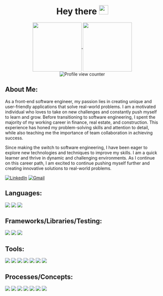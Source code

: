 <!-- ### Hi there 👋 -->
<div align=center>
<!--    <img height="250em" alt="Joe Rupp Design logo" src="https://user-images.githubusercontent.com/96392562/167263408-cb18367b-fef5-463d-8439-f79219a7af20.png"> -->
<!--   <img alt="Joe Rupp Design logo over black topo map pattern" src="https://user-images.githubusercontent.com/96392562/165578421-5886ccef-806d-4448-a25d-b30a56cb9d72.png"> -->
</div>

<h1 align='center'>Hey there <img width="30em" height="30em" src="https://media.giphy.com/media/hvRJCLFzcasrR4ia7z/giphy.gif"/>
</h1>
 

<div align="center">
  <a href="https://github.com/dustingouner/github-readme-stats">
    <img align="center" height="160em" src="https://github-readme-stats.vercel.app/api?username=dustingouner&show_icons=true&theme=dark&hide_border=true"/>
  </a>
  <a href="https://github.com/anuraghazra/github-readme-stats">
    <img align="center" height="160em" src="https://github-readme-stats.vercel.app/api/top-langs/?username=dustingouner&layout=compact&theme=dark&hide_border=true"/>
  </a>
</div>

<div align="center">
  <img src="https://komarev.com/ghpvc/?username=dustingouner&style=flat-square&color=3CD218" alt="Profile view counter"/>
</div>

## About Me:

As a front-end software engineer, my passion lies in creating unique and user-friendly applications that solve real-world problems. I am a motivated individual who loves to take on new challenges and constantly push myself to learn and grow. Before transitioning to software engineering, I spent the majority of my working career in finance, real estate, and construction. This experience has honed my problem-solving skills and attention to detail, while also teaching me the importance of team collaboration in achieving success.

Since making the switch to software engineering, I have been eager to explore new technologies and techniques to improve my skills. I am a quick learner and thrive in dynamic and challenging environments. As I continue on this career path, I am excited to continue pushing myself further and creating innovative solutions to real-world problems.

<p>
   <a href="https://www.linkedin.com/in/dustin-gouner/"><img src="https://img.shields.io/badge/LinkedIn-0A66C2?style=for-the-badge&logo=linkedin&logoColor=white" alt="LinkedIn"></a>
<!--    <a href="https://jruppdesign.com/"><img src="https://img.shields.io/badge/Website-343434?style=for-the-badge&logoColor=white" alt="Website"></a> -->
   <a href="mailto:dustingouner@gmail.com"><img src="https://img.shields.io/badge/Gmail-EA4335?style=for-the-badge&logo=gmail&logoColor=white" alt="Gmail"></a> 
</p>

## Languages:
<p>
  <img src="https://img.shields.io/badge/JavaScript-F7DF1E?style=for-the-badge&logo=javascript&logoColor=black"/>
<!--   <img src="https://img.shields.io/badge/TypeScript-3178C6?style=for-the-badge&logo=typescript&logoColor=white" /> -->
  <img src="https://img.shields.io/badge/HTML5-E34F26?style=for-the-badge&logo=html5&logoColor=white" />
  <img src="https://img.shields.io/badge/CSS3-1572B6?style=for-the-badge&logo=css3&logoColor=white" />
</p>

## Frameworks/Libraries/Testing:
<p>
<!--   <img src="https://img.shields.io/badge/Angular-DD0031?style=for-the-badge&logo=angular&logoColor=white"/> -->
  <img src="https://img.shields.io/badge/React-20232A?style=for-the-badge&logo=react&logoColor=61DAFB"/>
<!--   <img src="https://img.shields.io/badge/React Native-20232A?style=for-the-badge&logo=react&logoColor=61DAFB"/>
  <img src="https://img.shields.io/badge/React Router-CA4245?style=for-the-badge&logo=reactrouter&logoColor=white"/>
  <img src="https://img.shields.io/badge/Express-FFFFFF?style=for-the-badge&logo=express&logoColor=000000"/>
  <img src="https://img.shields.io/badge/GraphQL-E10098?style=for-the-badge&logo=graphql&logoColor=white"/>
  <img src="https://img.shields.io/badge/Node.js-339933?style=for-the-badge&logo=nodedotjs&logoColor=white"/>
  <img src="https://img.shields.io/badge/Cypress-17202C?style=for-the-badge&logo=cypress&logoColor=white"/> -->
  <img src="https://img.shields.io/badge/Mocha-8D6748?style=for-the-badge&logo=Mocha&logoColor=white"/>
  <img src="https://img.shields.io/badge/Chai-A30701?style=for-the-badge&logo=chai&logoColor=white"/>
<!--   <img src="https://img.shields.io/badge/CircleCI-343434?style=for-the-badge&logo=circleci&logoColor=white"/>
  <img src="https://img.shields.io/badge/Styled Components-DB7093?style=for-the-badge&logo=styledcomponents&logoColor=white"/>
  <img src="https://img.shields.io/badge/Chakra UI-319795?style=for-the-badge&logo=chakraui&logoColor=white"/> -->
</p>

## Tools:
<p>
  <img src="https://img.shields.io/badge/github-181717.svg?style=for-the-badge&logo=github&logoColor=white" />
  <img src="https://img.shields.io/badge/git-F05032.svg?style=for-the-badge&logo=git&logoColor=white"/>
  <img src="https://img.shields.io/badge/npm-CB3837?style=for-the-badge&logo=npm&logoColor=white"/>
<!--   <img src="https://img.shields.io/badge/Bash-222222.svg?&style=for-the-badge&logo=gnubash&logoColor=43CF0B"/> -->
  <img src="https://img.shields.io/badge/VS_Code-007ACC?style=for-the-badge&logo=visual%20studio%20code&logoColor=white"/>
<!--   <img src="https://img.shields.io/badge/Vercel-000000.svg?style=for-the-badge&logo=vercel&logoColor=white"/>
  <img src="https://img.shields.io/badge/Netlify-00C7B7.svg?style=for-the-badge&logo=netlify&logoColor=white"/> -->
  <img src="https://img.shields.io/badge/Heroku-430098.svg?style=for-the-badge&logo=heroku&logoColor=white"/>
<!--   <img src="https://img.shields.io/badge/Xcode-147EFB?style=for-the-badge&logo=xcode&logoColor=white"/>
  <img src="https://img.shields.io/badge/iOS-ECECEC?style=for-the-badge&logo=apple&logoColor=black"/> -->
  <img src="https://img.shields.io/badge/Postman-FF6C37?style=for-the-badge&logo=postman&logoColor=white"/>
<!--   <img src="https://img.shields.io/badge/Jira-0052CC.svg?&style=for-the-badge&logo=jira&logoColor=white"/> -->
  <img src="https://img.shields.io/badge/Slack-4A154B.svg?&style=for-the-badge&logo=slack&logoColor=white"/>
</p>
<p>
<!--   <img src="https://img.shields.io/badge/Illustrator-262626?style=for-the-badge&logo=adobeillustrator&logoColor=FF9A00"/>
  <img src="https://img.shields.io/badge/Photoshop-262626?style=for-the-badge&logo=adobephotoshop&logoColor=31A8FF?"/>
  <img src="https://img.shields.io/badge/InDesign-262626?style=for-the-badge&logo=adobeindesign&logoColor=FF3366"/>
  <img src="https://img.shields.io/badge/XD-262626?style=for-the-badge&logo=adobexd&logoColor=#FF61F6"/>
  <img src="https://img.shields.io/badge/Blender-262626?style=for-the-badge&logo=blender&logoColor=#F5792A"/> -->
</p>

## Processes/Concepts:
<p>
  <img src="https://img.shields.io/badge/OOP%20-EDD016.svg?&style=for-the-badge&logo=OOP&logoColor=black"/>
  <img src="https://img.shields.io/badge/TDD%20-6EEE80.svg?&style=for-the-badge&logo=TDD&logoColor=black"/>
  <img src="https://img.shields.io/badge/AGILE%20-2A82E2.svg?&style=for-the-badge&logo=AGILE&logoColor=white"/>
  <img src="https://img.shields.io/badge/RESTful APIs%20-AD51E0.svg?&style=for-the-badge&logo=AGILE&logoColor=white"/>
  <img src="https://img.shields.io/badge/UX/UI%20-212224.svg?&style=for-the-badge&logo=AGILE&logoColor=white"/>
  <img src="https://img.shields.io/badge/Responsive Design%20-CA4245.svg?&style=for-the-badge&logo=AGILE&logoColor=white"/>
  <img src="https://img.shields.io/badge/Accessibility%20-FFFFFF.svg?&style=for-the-badge&logo=AGILE&logoColor=black"/>
</p>



<!-- <a href="https://github.com/dustingouner/github-readme-stats">
  <img align="center" src="https://github-readme-stats.vercel.app/api?username=dustingouner&show_icons=true&hide_border=true&&count_private=true&include_all_commits=true&title_color=ffffff&text_color=9f9f9f&icon_color=62e497&bg_color=151515&border_radius=4.5" />
</a>
<a href="https://github.com/dustingouner/convoychat">
  <img align="center" src="[![Top Langs](https://github-readme-stats.vercel.app/api/top-langs/?username=dustingouner&layout=compact)](https://github.com/dustingouner/github-readme-stats)" />
</a> -->


<!--
**dustingouner/dustingouner** is a ✨ _special_ ✨ repository because its `README.md` (this file) appears on your GitHub profile.

Here are some ideas to get you started:



- 🔭 I’m currently working on ...
- 🌱 I’m currently learning ...
- 👯 I’m looking to collaborate on ...
- 🤔 I’m looking for help with ...
- 💬 Ask me about ...
- 📫 How to reach me: ...
- 😄 Pronouns: ...
- ⚡ Fun fact: ...
-->
